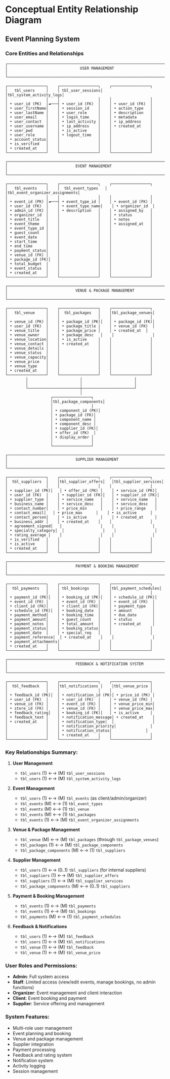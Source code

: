 # Conceptual Entity Relationship Diagram
## Event Planning System

### Core Entities and Relationships

```
┌─────────────────────────────────────────────────────────────────────────────────┐
│                                USER MANAGEMENT                                  │
└─────────────────────────────────────────────────────────────────────────────────┘

┌─────────────────┐    ┌─────────────────┐    ┌─────────────────┐
│   tbl_users     │    │ tbl_user_sessions│    │tbl_system_activity_logs│
│                 │    │                 │    │                 │
│ • user_id (PK)  │◄───┤ • user_id (FK)  │    │ • user_id (FK)  │
│ • user_firstName│    │ • session_id    │    │ • action_type   │
│ • user_lastName │    │ • user_role     │    │ • description   │
│ • user_email    │    │ • login_time    │    │ • metadata      │
│ • user_contact  │    │ • last_activity │    │ • ip_address    │
│ • user_username │    │ • ip_address    │    │ • created_at    │
│ • user_pwd      │    │ • is_active     │    │                 │
│ • user_role     │    │ • logout_time   │    │                 │
│ • account_status│    │                 │    │                 │
│ • is_verified   │    │                 │    │                 │
│ • created_at    │    │                 │    │                 │
└─────────────────┘    └─────────────────┘    └─────────────────┘
```

```
┌─────────────────────────────────────────────────────────────────────────────────┐
│                              EVENT MANAGEMENT                                  │
└─────────────────────────────────────────────────────────────────────────────────┘

┌─────────────────┐    ┌─────────────────┐    ┌─────────────────┐
│   tbl_events    │    │  tbl_event_types   │    │tbl_event_organizer_assignments│
│                 │    │                 │    │                 │
│ • event_id (PK) │◄───┤ • event_type_id │    │ • event_id (FK) │
│ • user_id (FK)  │    │ • event_type_name│    │ • organizer_id  │
│ • admin_id (FK) │    │ • description   │    │ • assigned_by   │
│ • organizer_id  │    │                 │    │ • status        │
│ • event_title   │    │                 │    │ • notes         │
│ • event_theme   │    │                 │    │ • assigned_at   │
│ • event_type_id │    │                 │    │                 │
│ • guest_count   │    │                 │    │                 │
│ • event_date    │    │                 │    │                 │
│ • start_time    │    │                 │    │                 │
│ • end_time      │    │                 │    │                 │
│ • payment_status│    │                 │    │                 │
│ • venue_id (FK) │    │                 │    │                 │
│ • package_id (FK)│   │                 │    │                 │
│ • total_budget  │    │                 │    │                 │
│ • event_status  │    │                 │    │                 │
│ • created_at    │    │                 │    │                 │
└─────────────────┘    └─────────────────┘    └─────────────────┘
```

```
┌─────────────────────────────────────────────────────────────────────────────────┐
│                              VENUE & PACKAGE MANAGEMENT                        │
└─────────────────────────────────────────────────────────────────────────────────┘

┌─────────────────┐    ┌─────────────────┐    ┌─────────────────┐
│   tbl_venue     │    │  tbl_packages   │    │tbl_package_venues│
│                 │    │                 │    │                 │
│ • venue_id (PK) │    │ • package_id (PK)│   │ • package_id (FK)│
│ • user_id (FK)  │    │ • package_title │    │ • venue_id (FK)  │
│ • venue_title   │    │ • package_price │    │ • created_at  │
│ • venue_owner   │    │ • package_desc   │    │                 │
│ • venue_location│    │ • is_active     │    │                 │
│ • venue_contact │    │ • created_at    │    │                 │
│ • venue_details │    │                 │    │                 │
│ • venue_status  │    │                 │    │                 │
│ • venue_capacity│    │                 │    │                 │
│ • venue_price   │    │                 │    │                 │
│ • venue_type    │    │                 │    │                 │
│ • created_at    │    │                 │    │                 │
└─────────────────┘    └─────────────────┘    └─────────────────┘
         │                       │                       │
         │                       │                       │
         └───────────────────────┼───────────────────────┘
                                 │
                    ┌─────────────────┐
                    │tbl_package_components│
                    │                 │
                    │ • component_id (PK)│
                    │ • package_id (FK)│
                    │ • component_name │
                    │ • component_desc │
                    │ • supplier_id (FK)│
                    │ • offer_id (FK)  │
                    │ • display_order │
                    │                 │
                    └─────────────────┘
```

```
┌─────────────────────────────────────────────────────────────────────────────────┐
│                              SUPPLIER MANAGEMENT                               │
└─────────────────────────────────────────────────────────────────────────────────┘

┌─────────────────┐    ┌─────────────────┐    ┌─────────────────┐
│  tbl_suppliers  │    │tbl_supplier_offers│   │tbl_supplier_services│
│                 │    │                 │    │                 │
│ • supplier_id (PK)│   │ • offer_id (PK) │    │ • service_id (PK)│
│ • user_id (FK)  │    │ • supplier_id (FK)│   │ • supplier_id (FK)│
│ • supplier_type │    │ • service_name   │    │ • service_name   │
│ • business_name │    │ • service_desc   │    │ • service_desc   │
│ • contact_number│    │ • price_min      │    │ • price_range    │
│ • contact_email│   │ • price_max      │    │ • is_active      │
│ • contact_person│    │ • is_active      │    │ • created_at     │
│ • business_addr │    │ • created_at    │    │                 │
│ • agreement_signed│   │                 │    │                 │
│ • specialty_category│  │                 │    │                 │
│ • rating_average │    │                 │    │                 │
│ • is_verified   │    │                 │    │                 │
│ • is_active     │    │                 │    │                 │
│ • created_at    │    │                 │    │                 │
└─────────────────┘    └─────────────────┘    └─────────────────┘
```

```
┌─────────────────────────────────────────────────────────────────────────────────┐
│                              PAYMENT & BOOKING MANAGEMENT                       │
└─────────────────────────────────────────────────────────────────────────────────┘

┌─────────────────┐    ┌─────────────────┐    ┌─────────────────┐
│  tbl_payments   │    │ tbl_bookings    │    │tbl_payment_schedules│
│                 │    │                 │    │                 │
│ • payment_id (PK)│   │ • booking_id (PK)│   │ • schedule_id (PK)│
│ • event_id (FK) │    │ • event_id (FK) │    │ • event_id (FK)  │
│ • client_id (FK)│    │ • client_id (FK)│    │ • payment_type   │
│ • schedule_id (FK)│  │ • booking_date  │    │ • amount         │
│ • payment_method│    │ • booking_time  │    │ • due_date       │
│ • payment_amount│    │ • guest_count   │    │ • status         │
│ • payment_notes │    │ • total_amount  │    │ • created_at     │
│ • payment_status│    │ • booking_status│    │                 │
│ • payment_date  │    │ • special_req   │    │                 │
│ • payment_reference│  │ • created_at    │    │                 │
│ • payment_attachments│                 │    │                 │
│ • created_at    │    │                 │    │                 │
└─────────────────┘    └─────────────────┘    └─────────────────┘
```

```
┌─────────────────────────────────────────────────────────────────────────────────┐
│                              FEEDBACK & NOTIFICATION SYSTEM                    │
└─────────────────────────────────────────────────────────────────────────────────┘

┌─────────────────┐    ┌─────────────────┐    ┌─────────────────┐
│  tbl_feedback   │    │tbl_notifications │    │tbl_venue_price │
│                 │    │                 │    │                 │
│ • feedback_id (PK)│  │ • notification_id (PK)│ • price_id (PK) │
│ • user_id (FK)  │    │ • user_id (FK)  │    │ • venue_id (FK) │
│ • venue_id (FK) │    │ • event_id (FK) │    │ • venue_price_min│
│ • store_id (FK) │    │ • venue_id (FK) │    │ • venue_price_max│
│ • feedback_rating│   │ • booking_id (FK)│   │ • is_active     │
│ • feedback_text │    │ • notification_message│ • created_at    │
│ • created_at    │    │ • notification_type│  │                 │
│                 │    │ • notification_priority│               │
│                 │    │ • notification_status│               │
│                 │    │ • created_at    │    │                 │
└─────────────────┘    └─────────────────┘    └─────────────────┘
```

### Key Relationships Summary:

1. **User Management**
   - `tbl_users` (1) ←→ (M) `tbl_user_sessions`
   - `tbl_users` (1) ←→ (M) `tbl_system_activity_logs`

2. **Event Management**
   - `tbl_users` (1) ←→ (M) `tbl_events` (as client/admin/organizer)
   - `tbl_events` (M) ←→ (1) `tbl_event_types`
   - `tbl_events` (M) ←→ (1) `tbl_venue`
   - `tbl_events` (M) ←→ (1) `tbl_packages`
   - `tbl_events` (1) ←→ (M) `tbl_event_organizer_assignments`

3. **Venue & Package Management**
   - `tbl_venue` (M) ←→ (M) `tbl_packages` (through `tbl_package_venues`)
   - `tbl_packages` (1) ←→ (M) `tbl_package_components`
   - `tbl_package_components` (M) ←→ (1) `tbl_suppliers`

4. **Supplier Management**
   - `tbl_users` (1) ←→ (0..1) `tbl_suppliers` (for internal suppliers)
   - `tbl_suppliers` (1) ←→ (M) `tbl_supplier_offers`
   - `tbl_suppliers` (1) ←→ (M) `tbl_supplier_services`
   - `tbl_package_components` (M) ←→ (0..1) `tbl_suppliers`

5. **Payment & Booking Management**
   - `tbl_events` (1) ←→ (M) `tbl_payments`
   - `tbl_events` (1) ←→ (M) `tbl_bookings`
   - `tbl_payments` (M) ←→ (1) `tbl_payment_schedules`

6. **Feedback & Notifications**
   - `tbl_users` (1) ←→ (M) `tbl_feedback`
   - `tbl_users` (1) ←→ (M) `tbl_notifications`
   - `tbl_venue` (1) ←→ (M) `tbl_feedback`
   - `tbl_venue` (1) ←→ (M) `tbl_venue_price`

### User Roles and Permissions:
- **Admin**: Full system access
- **Staff**: Limited access (view/edit events, manage bookings, no admin functions)
- **Organizer**: Event management and client interaction
- **Client**: Event booking and payment
- **Supplier**: Service offering and management

### System Features:
- Multi-role user management
- Event planning and booking
- Venue and package management
- Supplier integration
- Payment processing
- Feedback and rating system
- Notification system
- Activity logging
- Session management
